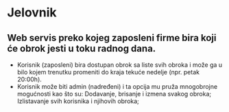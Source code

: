 # Jelovnik

## Web servis preko kojeg zaposleni firme bira koji će obrok jesti u toku radnog dana. 

- Korisnik (zaposleni) bira dostupan obrok sa liste svih obroka i može ga u bilo kojem trenutku promeniti do kraja tekuće nedelje (npr. petak 20:00h).
- Korisnik može biti admin (nadređeni) i ta opcija mu pruža mnogobrojne mogućnosti kao što su:
  Dodavanje, brisanje i izmena svakog obroka;
  Izlistavanje svih korisnika i njihovih obroka;
